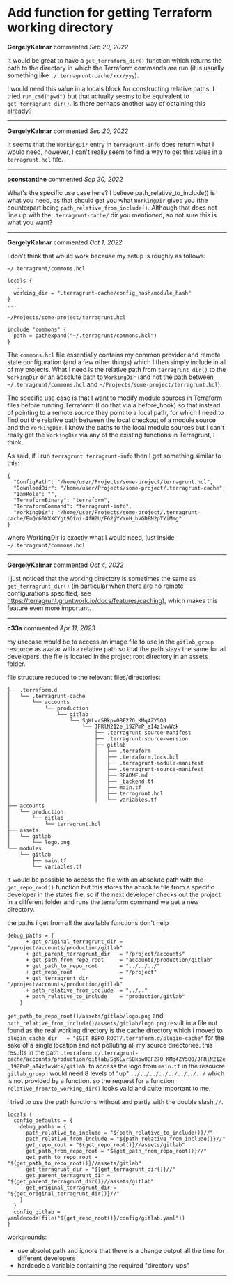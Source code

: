 # Add function for getting Terraform working directory

**GergelyKalmar** commented *Sep 20, 2022*

It would be great to have a `get_terraform_dir()` function which returns the path to the directory in which the Terraform commands are run (it is usually something like `./.terragrunt-cache/xxx/yyy`).

I would need this value in a locals block for constructing relative paths. I tried `run_cmd("pwd")` but that actually seems to be equivalent to `get_terragrunt_dir()`. Is there perhaps another way of obtaining this already?
<br />
***


**GergelyKalmar** commented *Sep 20, 2022*

It seems that the `WorkingDir` entry in `terragrunt-info` does return what I would need, however, I can't really seem to find a way to get this value in a `terragrunt.hcl` file.
***

**pconstantine** commented *Sep 30, 2022*

What's the specific use case here? I believe path_relative_to_include() is what you need, as that should get you what `WorkingDir` gives you (the counterpart being `path_relative_from_include()`. Although that does not line up with the `.terragrunt-cache/` dir you mentioned, so not sure this is what you want?
***

**GergelyKalmar** commented *Oct 1, 2022*

I don't think that would work because my setup is roughly as follows:

`~/.terragrunt/commons.hcl`
```hcl
locals {
  ...
  working_dir = ".terragrunt-cache/config_hash/module_hash"
}
...
```

`~/Projects/some-project/terragrunt.hcl`
```hcl
include "commons" {
  path = pathexpand("~/.terragrunt/commons.hcl")
}
```

The `commons.hcl` file essentially contains my common provider and remote state configuration (and a few other things) which I then simply include in all of my projects. What I need is the relative path from `terragrunt_dir()` to the `WorkingDir` or an absolute path to `WorkingDir` (and not the path between `~/.terragrunt/commons.hcl` and `~/Projects/some-project/terragrunt.hcl`).

The specific use case is that I want to modify module sources in Terraform files before running Terraform (I do that via a before_hook) so that instead of pointing to a remote source they point to a local path, for which I need to find out the relative path between the local checkout of a module source and the `WorkingDir`. I know the paths to the local module sources but I can't really get the `WorkingDir` via any of the existing functions in Terragrunt, I think.

As said, if I run `terragrunt terragrunt-info` then I get something similar to this:
```
{
  "ConfigPath": "/home/user/Projects/some-project/terragrunt.hcl",
  "DownloadDir": "/home/user/Projects/some-project/.terragrunt-cache",
  "IamRole": "",
  "TerraformBinary": "terraform",
  "TerraformCommand": "terragrunt-info",
  "WorkingDir": "/home/user/Projects/some-project/.terragrunt-cache/EmQr60XXXCYgt9Qfni-4fHZU/F62jYYYnH_hVGDEN2pTYiMsg"
}
```
where WorkingDir is exactly what I would need, just inside `~/.terragrunt/commons.hcl`.
***

**GergelyKalmar** commented *Oct 4, 2022*

I just noticed that the working directory is sometimes the same as `get_terragrunt_dir()` (in particular when there are no remote configurations specified, see https://terragrunt.gruntwork.io/docs/features/caching), which makes this feature even more important.
***

**c33s** commented *Apr 11, 2023*

my usecase would be to access an image file to use in the `gitlab_group` resource as avatar with a relative path so that the path stays the same for all developers. the file is located in the project root directory in an assets folder.

file structure reduced to the relevant files/directories:
```
├── .terraform.d
│   └── .terragrunt-cache
│       └── accounts
│           └── production
│               └── gitlab
│                   └── SgKLvr5BkpwOBF27O_KMq4ZY5O0
│                       └── JFRlN212e_19ZPmP_aI4z1wvWck
│                           ├── .terragrunt-source-manifest
│                           ├── .terragrunt-source-version
│                           ├── gitlab
│                           │   ├── .terraform
│                           │   ├── .terraform.lock.hcl
│                           │   ├── .terragrunt-module-manifest
│                           │   ├── .terragrunt-source-manifest
│                           │   ├── README.md
│                           │   ├── _backend.tf
│                           │   ├── main.tf
│                           │   ├── terragrunt.hcl
│                           │   └── variables.tf
├── accounts
│   └── production
│       └── gitlab
│           └── terragrunt.hcl
├── assets
│   └── gitlab
│       └── logo.png
└── modules
    └── gitlab
        ├── main.tf
        └── variables.tf
```

it would be possible to access the file with an absolute path with the `get_repo_root()` function but this stores the absolute file from a specific developer in the states file. so if the next developer checks out the project in a different folder and runs the terraform command we get a new directory.

the paths i get from all the available functions don't help
```
debug_paths = {
      + get_original_terragrunt_dir = "/project/accounts/production/gitlab"
      + get_parent_terragrunt_dir   = "/project/accounts"
      + get_path_from_repo_root     = "accounts/production/gitlab"
      + get_path_to_repo_root       = "../../../"
      + get_repo_root               = "/project"
      + get_terragrunt_dir          = "/project/accounts/production/gitlab"
      + path_relative_from_include  = "../.."
      + path_relative_to_include    = "production/gitlab"
    }
```
`get_path_to_repo_root()/assets/gitlab/logo.png` and `path_relative_from_include()/assets/gitlab/logo.png` result in a file not found as the real working directory is the cache directory which i moved to `plugin_cache_dir   = "$GIT_REPO_ROOT/.terraform.d/plugin-cache"` for the sake of a single location and not polluting all my source directories.
this results in the path `.terraform.d/.terragrunt-cache/accounts/production/gitlab/SgKLvr5BkpwOBF27O_KMq4ZY5O0/JFRlN212e_19ZPmP_aI4z1wvWck/gitlab`. to access the logo from `main.tf` in the resoucre `gitlab_group` i would need 8 levels of "up" `../../../../../../../../` which is not provided by a function. so the request for a function `relative_from/to_working_dir()` looks valid and quite important to me.

i tried to use the path functions without  and partly with the double slash `//`.

```
locals {
  config_defaults = {
    debug_paths = {
      path_relative_to_include = "${path_relative_to_include()}//"
      path_relative_from_include = "${path_relative_from_include()}//"
      get_repo_root = "${get_repo_root()}//assets/gitlab"
      get_path_from_repo_root = "${get_path_from_repo_root()}//"
      get_path_to_repo_root = "${get_path_to_repo_root()}//assets/gitlab"
      get_terragrunt_dir = "${get_terragrunt_dir()}//"
      get_parent_terragrunt_dir = "${get_parent_terragrunt_dir()}//assets/gitlab"
      get_original_terragrunt_dir = "${get_original_terragrunt_dir()}//"
    }
  }
  config_gitlab = yamldecode(file("${get_repo_root()}/config/gitlab.yaml"))
}
```
workarounds:
- use absolut path and ignore that there is a change output all the time for different developers
- hardcode a variable containing the required "directory-ups"
***

